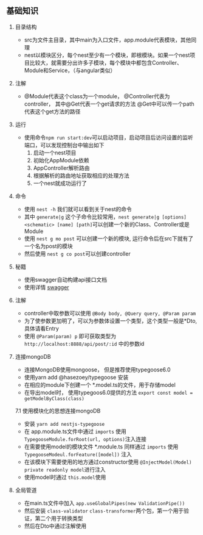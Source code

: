 ## 基础知识
1. 目录结构
    - src为文件主目录，其中main为入口文件，app.module代表模块，其他同理
    - nest以模块区分，每个nest至少有一个模块，即根模块。如果一个nest项目比较大，就需要分出许多子模块，每个模块中都包含Controller、Module和Service，（与angular类似）
2. 注解
    - @Module代表这个class为一个module， @Controller代表为controller， 其中@Get代表一个get请求的方法 @Get中可以传一个path代表这个get方法的路径
3. 运行
    - 使用命令`npm run start:dev`可以启动项目，启动项目后访问设置的监听端口，可以发现控制台中输出如下
        1. 启动一个nest项目
        2. 初始化AppModule依赖
        3. AppController解析路由
        4. 根据解析的路由地址获取相应的处理方法
        5. 一个nest就成功运行了
4. 命令
    - 使用 `nest -h` 我们就可以看到关于nest的命令
    - 其中 `generate|g` 这个子命令比较常用，`nest generate|g [options] <schematic> [name] [path]`可以创建一个新的Class、Controller或是Module
    - 使用 `nest g mo post` 可以创建一个新的模块, 运行命令后在src下就有了一个名为post的模块
    - 然后使用 `nest g co post`可以创建controller
5. 秘籍
    - 使用swagger自动构建api接口文档
    - 使用详情 [swagger](https://docs.nestjs.cn/6/recipes?id=openapi-swagger)
6. 注解
    - controller中取参数可以使用 `@Body body, @Query query, @Param param`
    - 为了使参数更加明了，可以为参数体设置一个类型，这个类型一般是*Dto, 具体请看Entry
    - 使用 `@Param(param) p` 即可获取类型为 `http://localhost:8888/api/post/:id` 中的参数id
7. 连接mongoDB
    - 连接MongoDB使用mongoose， 但是推荐使用typegoose6.0
    - 使用yarn add @hasezoey/typegoose 安装
    - 在相应的module下创建一个 *.model.ts的文件，用于存储model
    - 在导出model时， 使用typegoos6.0提供的方法 `export const model = getModelByClass(class)`

   7.1 使用模块化的思想连接mongoDB
    - 安装 `yarn add nestjs-typegoose`
    - 在 app.module.ts文件中通过 `imports` 使用 `TypegooseModule.forRoot(url, options)`注入连接
    - 在需要使用model的模块文件 *.module.ts 同样通过 `imports` 使用 `TypegooseModeul.forFeature([model])` 注入
    - 在该模块下需要使用的地方通过constructor使用 `@InjectModel(Model) private readonly model`进行注入
    - 使用model时通过 `this.model`使用
8. 全局管道
    - 在main.ts文件中加入 `app.useGlobalPipes(new ValidationPipe())`
    - 然后安装 `class-validator`  `class-transformer`两个包，第一个用于验证，第二个用于转换类型
    - 然后在Dto中通过注解使用
